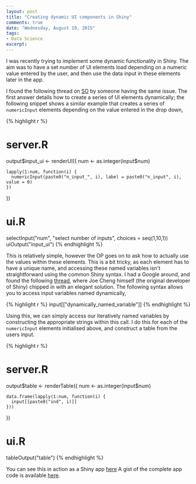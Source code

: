 ```yaml
---
layout: post
title: "Creating dynamic UI components in Shiny"
comments: true
date: "Wednesday, August 19, 2015"
tags:
- Data Science
excerpt:
---
```


I was recently trying to implement some dynamic functionality in Shiny. The aim was to have a set number of UI elements load depending on a numeric value entered by the user, and then use the data input in these elements later in the app.

I found the following thread on [SO](http://stackoverflow.com/questions/19130455/create-dynamic-number-of-input-elements-with-r-shiny/32089489#32089489) by someone having the same issue. The first answer details how to create a series of UI elements dynamically; the following snippet shows a similar example that creates a series of `numericInput` elements depending on the value entered in the drop down,

{% highlight r %}
# server.R

output$input_ui <- renderUI({
    num <- as.integer(input$num)

    lapply(1:num, function(i) {
      numericInput(paste0("n_input_", i), label = paste0("n_input", i), value = 0)
    })
})

# ui.R

selectInput("num", "select number of inputs", choices = seq(1,10,1))
uiOutput("input_ui")
{% endhighlight %}

This is relatively simple, however the OP goes on to ask how to actually use the values within these elements. This is a bit tricky, as each element has to have a unique name, and accessing these named variables isn't straightforward using the common Shiny syntax. I had a Google around, and found the following [ thread](https://groups.google.com/forum/#!topic/shiny-discuss/YAboU6gxrEw), where Joe Cheng himself (the original developer of Shiny) chipped in with an elegant solution. The following syntax allows you to access input variables named dynamically,

{% highlight r %}
input[["dynamically_named_variable"]]
{% endhighlight %}

Using this, we can simply access our iteratively named variables by constructing the appropriate strings within this call. I do this for each of the `numericInput` elements initialised above, and construct a table from the users input.

{% highlight r %}
# server.R

output$table <- renderTable({
    num <- as.integer(input$num)

    data.frame(lapply(1:num, function(i) {
      input[[paste0("ind", i)]]
    }))
  })

# ui.R

tableOutput("table")
{% endhighlight %}

You can see this in action as a Shiny app <a href="https://polyphant.shinyapps.io/dynamic_ui" target="blank">here</a> A gist of the complete app code is available <a href="https://gist.github.com/christopherlovell/b7ecdf8b0aa82c20fa46" target="blank">here</a>.
